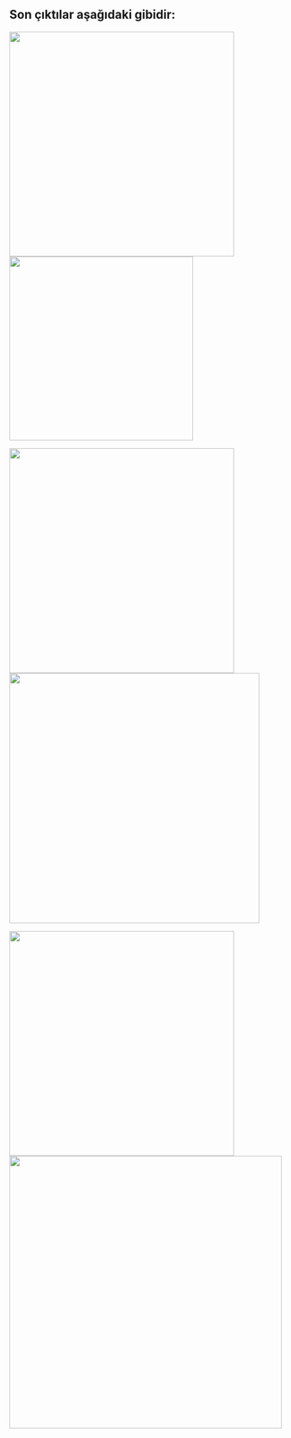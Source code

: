## **Son çıktılar aşağıdaki gibidir:**

<img src="https://user-images.githubusercontent.com/59111328/136019581-b264f59b-92d5-43ed-97df-9ee119742c4d.PNG" width="400"><img src="https://user-images.githubusercontent.com/59111328/136019578-28070f4e-4f8b-4935-aea3-ee5f74e682d1.PNG" width="327">
<br>

<img src="https://user-images.githubusercontent.com/59111328/136019660-58281008-e918-467f-9144-680fea44356e.PNG" width="400"><img src="https://user-images.githubusercontent.com/59111328/136019658-dac0bc9e-8d65-4e4f-827b-0286e9fffbb9.PNG" width="445">
<br>

<img src="https://user-images.githubusercontent.com/59111328/136019720-b08cec7a-26bc-408d-92d8-ede81398b475.PNG" width="400"><img src="https://user-images.githubusercontent.com/59111328/136019726-25fcc660-0c37-4918-88b8-bbc01e318f91.PNG" width="485">

